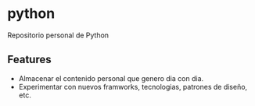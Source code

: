 # python

Repositorio personal de Python 

## Features

- Almacenar el contenido personal que genero dia con dia.
- Experimentar con nuevos framworks, tecnologias, patrones de diseño, etc.
